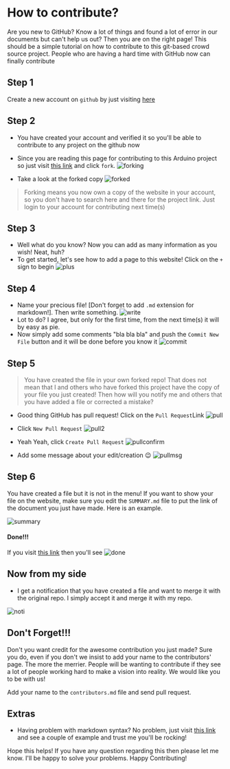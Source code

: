 # How to contribute? 

Are you new to GitHub? Know a lot of things and found a lot of error in our documents but can't help us out? Then you are on the right page! This should be a simple tutorial on how to contribute to this git-based crowd source project. People who are having a hard time with GitHub now can finally contribute

## Step 1
Create a new account on `github` by just visiting [here](https://github.com)

## Step 2
* You have created your account and verified it so you'll be able to contribute to any project on the github now 
* Since you are reading this page for contributing to this Arduino project so just visit [this link](https://github.com/manashmndl/arduino.electroscholars.com) and click `fork`.
![forking](http://i.imgur.com/xN15jq6.png)

* Take a look at the forked copy
![forked](http://i.imgur.com/fIGdHhp.png)

> Forking means you now own a copy of the website in your account, so you don't have to search here and there for the project link. Just login to your account for contributing next time(s) 

## Step 3

* Well what do you know? Now you can add as many information as you wish! Neat, huh? 
* To get started, let's see how to add a page to this website! Click on the `+` sign to begin 
![plus](http://i.imgur.com/Sggbds2.png)

## Step 4

* Name your precious file! [Don't forget to add `.md` extension for markdown!]. Then write something. 
![write](http://i.imgur.com/06487pD.png)
* Lot to do? I agree, but only for the first time, from the next time(s) it will by easy as pie. 
* Now simply add some comments "bla bla bla" and push the `Commit New File` button and it will be done before you know it 
![commit](http://i.imgur.com/gOGmGZ9.png)

## Step 5
> You have created the file in your own forked repo! That does not mean that I and others who have forked this project have the copy of your file you just created! Then how will you notify me and others that you have added a file or corrected a mistake?

* Good thing GitHub has pull request! Click on the `Pull Request`Link
![pull](http://i.imgur.com/qQJmlSy.png)

* Click `New Pull Request`
![pull2](http://i.imgur.com/Z4sUUHd.png)

* Yeah Yeah, click `Create Pull Request`
![pullconfirm](http://i.imgur.com/XUBsBin.png)

* Add some message about your edit/creation :wink:
![pullmsg](http://i.imgur.com/96uoe8k.png)


## Step 6

You have created a file but it is not in the menu! If you want to show your file on the website, make sure you edit the `SUMMARY.md` file to put the link of the document you just have made. Here is an example.

![summary](http://i.imgur.com/Vae2mfK.png)

#### Done!!! 

If you visit [this link](http://arduino.electroscholars.com) then you'll see
![done](http://i.imgur.com/zezObX8.png)

## Now from my side

* I get a notification that you have created a file and want to merge it with the original repo. I simply accept it and merge it with my repo. 

![noti](http://i.imgur.com/IUDbpav.png)

## Don't Forget!!!

Don't you want credit for the awesome contribution you just made? Sure you do, even if you don't we insist to add your name to the contributors' page. The more the merrier. People will be wanting to contribute if they see a lot of people working hard to make a vision into reality. We would like you to be with us!

Add your name to the `contributors.md` file and send pull request. 

## Extras

* Having problem with markdown syntax? No problem, just visit [this link](https://github.com/adam-p/markdown-here/wiki/Markdown-Cheatsheet) and see a couple of example and trust me you'll be rocking! 

Hope this helps! If you have any question regarding this then please let me know. I'll be happy to solve your problems. Happy Contributing! 
